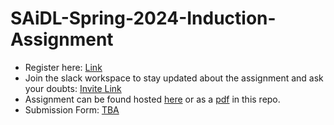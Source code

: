 # SAiDL-Spring-2024-Induction-Assignment

-   Register here: [Link](https://forms.gle/WixhqzGdo3ZjUww98)
-   Join the slack workspace to stay updated about the assignment and ask your doubts: [Invite Link](https://join.slack.com/t/saidl/shared_invite/zt-1al0wkfhz-HzI7hLkWkOhBpP1zaGGSVg)
-   Assignment can be found hosted [here](https://docs.google.com/document/d/e/2PACX-1vTmQ7eZyTH3pj_-zCltx2FAtyJamcoKDp8ZgDfP-0STa-2PeZEkSWQQltk3Y79UW4X35Qpk7oiXqsDp/pub) or as a [pdf](https://github.com/SforAiDl/SAiDL-Spring-2024-Induction-Assignment/blob/main/Spring%20Assignment%202024.pdf) in this repo.
-   Submission Form: [TBA]()
